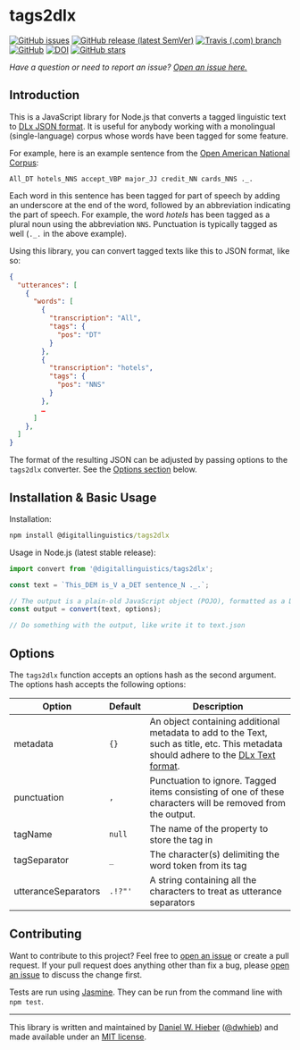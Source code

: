 # tags2dlx

[![GitHub issues](https://img.shields.io/github/issues/digitallinguistics/tags2dlx)][issues]
[![GitHub release (latest SemVer)](https://img.shields.io/github/v/release/digitallinguistics/tags2dlx?sort=semver)][releases]
[![Travis (.com) branch](https://img.shields.io/travis/com/digitallinguistics/tags2dlx/master)][Travis]
[![GitHub](https://img.shields.io/github/license/digitallinguistics/tags2dlx)][license]
[![DOI](https://zenodo.org/badge/203644170.svg)][Zenodo]
[![GitHub stars](https://img.shields.io/github/stars/digitallinguistics/tags2dlx?style=social)][GitHub]

_Have a question or need to report an issue? [Open an issue here.][issues]_

## Introduction

This is a JavaScript library for Node.js that converts a tagged linguistic text to [DLx JSON format][Daffodil]. It is useful for anybody working with a monolingual (single-language) corpus whose words have been tagged for some feature.

For example, here is an example sentence from the [Open American National Corpus][OANC]:

```text
All_DT hotels_NNS accept_VBP major_JJ credit_NN cards_NNS ._.
```

Each word in this sentence has been tagged for part of speech by adding an underscore at the end of the word, followed by an abbreviation indicating the part of speech. For example, the word _hotels_ has been tagged as a plural noun using the abbreviation `NNS`. Punctuation is typically tagged as well (`._.` in the above example).

Using this library, you can convert tagged texts like this to JSON format, like so:

```json
{
  "utterances": [
    {
      "words": [
        {
          "transcription": "All",
          "tags": {
            "pos": "DT"
          }
        },
        {
          "transcription": "hotels",
          "tags": {
            "pos": "NNS"
          }
        },
        …
      ]
    },
  ]
}
```

The format of the resulting JSON can be adjusted by passing options to the `tags2dlx` converter. See the [Options section](#options) below.

## Installation & Basic Usage

Installation:

```cmd
npm install @digitallinguistics/tags2dlx
```

Usage in Node.js (latest stable release):

```js
import convert from '@digitallinguistics/tags2dlx';

const text = `This_DEM is_V a_DET sentence_N ._.`;

// The output is a plain-old JavaScript object (POJO), formatted as a DLx Text object
const output = convert(text, options);

// Do something with the output, like write it to text.json
```

## Options

The `tags2dlx` function accepts an options hash as the second argument. The options hash accepts the following options:

Option              | Default | Description
------------------- | ------- | -----------
metadata            | `{}`    | An object containing additional metadata to add to the Text, such as title, etc. This metadata should adhere to the [DLx Text format][Text].
punctuation         | `,`     | Punctuation to ignore. Tagged items consisting of one of these characters will be removed from the output.
tagName             | `null`  | The name of the property to store the tag in
tagSeparator        | `_`     | The character(s) delimiting the word token from its tag
utteranceSeparators | `.!?"'` | A string containing all the characters to treat as utterance separators

## Contributing

Want to contribute to this project? Feel free to [open an issue][issues] or create a pull request. If your pull request does anything other than fix a bug, please [open an issue][issues] to discuss the change first.

Tests are run using [Jasmine][Jasmine]. They can be run from the command line with `npm test`.

<hr>

This library is written and maintained by [Daniel W. Hieber][me] ([@dwhieb][profile]) and made available under an [MIT license][license].

[Daffodil]: https://format.digitallinguistics.io
[GitHub]:   https://github.com/digitallinguistics/tags2dlx
[issues]:   https://github.com/digitallinguistics/tags2dlx/issues
[Jasmine]:  https://jasmine.github.io/
[license]:  https://github.com/digitallinguistics/tags2dlx/blob/master/LICENSE.md
[me]:       https://danielhieber.com
[OANC]:     http://www.anc.org/
[profile]:  https://github.com/dwhieb
[releases]: https://github.com/digitallinguistics/tags2dlx/releases
[Text]:     https://format.digitallinguistics.io/schemas/Text
[Travis]:   https://travis-ci.com/digitallinguistics/tags2dlx/branches
[Zenodo]:   https://zenodo.org/badge/latestdoi/203644170

